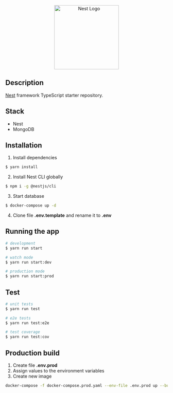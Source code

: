 <p align="center">
  <a href="http://nestjs.com/" target="blank"><img src="https://nestjs.com/img/logo-small.svg" width="200" alt="Nest Logo" /></a>
</p>

## Description

[Nest](https://github.com/nestjs/nest) framework TypeScript starter repository.

## Stack

* Nest
* MongoDB

## Installation

1. Install dependencies
```bash
$ yarn install
```

2. Install Nest CLI globally
```bash
$ npm i -g @nestjs/cli
```

3. Start database
```bash
$ docker-compose up -d
```

4. Clone file __.env.template__ and rename it to __.env__

## Running the app

```bash
# development
$ yarn run start

# watch mode
$ yarn run start:dev

# production mode
$ yarn run start:prod
```

## Test

```bash
# unit tests
$ yarn run test

# e2e tests
$ yarn run test:e2e

# test coverage
$ yarn run test:cov
```

## Production build

1. Create file __.env.prod__
2. Assign values to the environment variables
3. Create new image
```bash
docker-compose -f docker-compose.prod.yaml --env-file .env.prod up --build
```